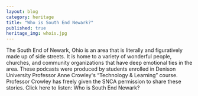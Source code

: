 ```yaml
---
layout: blog
category: heritage
title: "Who is South End Newark?"
published: true
heritage_img: whois.jpg
---
```


The South End of Newark, Ohio is an area that is literally and figuratively made up of side streets. It is home to a variety of wonderful people, churches, and community organizations that have deep emotional ties in the area. These podcasts were produced by students enrolled in Denison University Professor Anne Crowley's “Technology & Learning” course. Professor Crowley has freely given the SNCA permission to share these stories. Click here to listen: Who is South End Newark?
